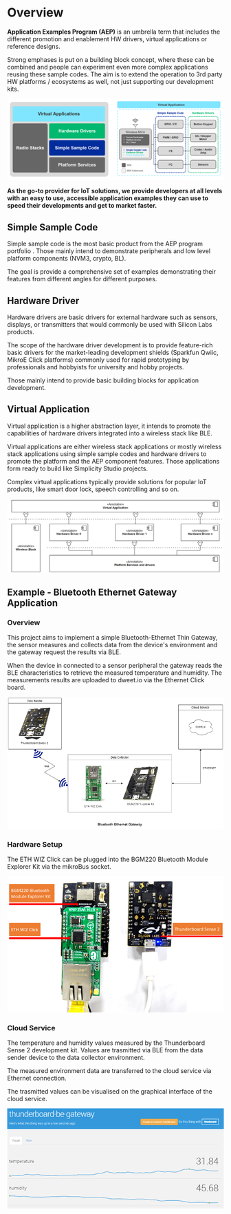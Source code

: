 # Overview
**Application Examples Program (AEP)** is an umbrella term that includes the different promotion and enablement HW drivers, virtual applications or reference designs. 

Strong emphases is put on a building block concept, where these can be combined and people can experiment even more complex applications reusing these sample codes. The aim is to extend the operation to 3rd party HW platforms / ecosystems as well, not just supporting our development kits.


![AEP](doc/aep-layers.png)

**As the go-to provider for IoT solutions, we provide developers at all levels with an easy to use, accessible application examples they can use to speed their developments and get to market faster.**

## Simple Sample Code

Simple sample code is the most basic product from the AEP program portfolio . Those mainly intend to demonstrate peripherals and low level platform components (NVM3, crypto, BL).

The goal is provide a comprehensive set of examples demonstrating their features from different angles for different purposes.

## Hardware Driver

Hardware drivers are basic drivers for external hardware such as sensors, displays, or transmitters that would commonly be used with Silicon Labs products.

The scope of the hardware driver development is to provide feature-rich basic drivers for the market-leading development shields (Sparkfun Qwiic, MikroE Click platforms) commonly used for rapid prototyping by professionals and hobbyists for university and hobby projects.

Those mainly intend to provide basic building blocks for application development.

## Virtual Application

Virtual application is a higher abstraction layer, it intends to promote the capabilities of hardware drivers integrated into a wireless stack like BLE.

Virtual applications are either wireless stack applications or mostly wireless stack applications using simple sample codes and hardware drivers to promote the platform and the AEP component features. Those applications form ready to build like Simplicity Studio projects.

Complex virtual applications typically provide solutions for popular IoT products, like smart door lock, speech controlling and so on.


![AEP](doc/virtual-app.png)


## Example - Bluetooth Ethernet Gateway Application

### Overview

This project aims to implement a simple Bluetooth-Ethernet Thin Gateway, the sensor measures and collects data from the device's environment and the gateway request the results via BLE.

When the device in connected to a sensor peripheral the gateway reads the BLE characteristics to retrieve the measured temperature and humidity. The measurements results are uploaded to dweet.io via the Ethernet Click board.

![AEP](doc/example/overview-eth-ble-gateway.png)

### Hardware Setup

The ETH WIZ Click can be plugged into the BGM220 Bluetooth Module Explorer Kit via the mikroBus socket.

![AEP](doc/example/hardware-setup.png)

### Cloud Service

The temperature and humidity values measured by the Thunderboard Sense 2 development kit. Values are trasmitted via BLE from the data sender device to the data collector environment. 

The measured environment data are transferred to the cloud service via Ethernet connection.

The trasmitted values can be visualised on the graphical interface of the cloud service.

![AEP](doc/example/dweet.png)